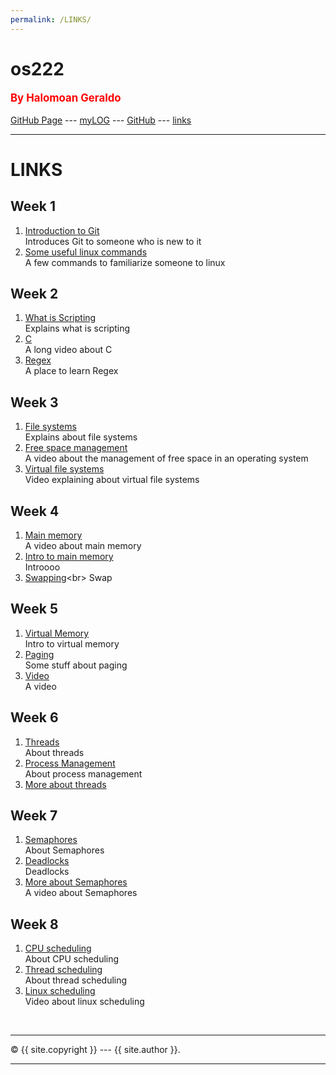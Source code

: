 ```yaml
---
permalink: /LINKS/
---
```

# os222
<span style="color:red; font-weight:bold; font-size:larger;">By Halomoan Geraldo</span>
<br><br>
[GitHub Page](https://Heraldoe.github.io/os222/) --- 
[myLOG](TXT/mylog.txt) --- 
[GitHub](https://github.com/Heraldoe/os222/) ---
[links](https://heraldoe.github.io/os222/LINKS/)
<br>
<hr>

# LINKS

## Week 1
1. [Introduction to Git](https://www.youtube.com/watch?v=USjZcfj8yxE)<br>
Introduces Git to someone who is new to it
2. [Some useful linux commands](https://www.tutorialspoint.com/unix_commands/index.htm)<br>
A few commands to familiarize someone to linux

## Week 2
1. [What is Scripting](https://coralogix.com/blog/what-is-scripting/)<br>
Explains what is scripting
2. [C](https://www.youtube.com/watch?v=KJgsSFOSQv0)<br>
A long video about C
3. [Regex](https://regexone.com/)<br>
A place to learn Regex

## Week 3
1. [File systems](https://www.geeksforgeeks.org/file-systems-in-operating-system/)<br>
Explains about file systems
2. [Free space management](https://www.youtube.com/watch?v=CCNGuS-yh_c)<br>
A video about the management of free space in an operating system
3. [Virtual file systems](https://www.youtube.com/watch?v=J4qWNNISdJk)<br>
Video explaining about virtual file systems

## Week 4
1. [Main memory](https://www.youtube.com/watch?v=Jy_teuaj7Ic)<br>
A video about main memory
2. [Intro to main memory](https://www.studytonight.com/operating-system/memory-management)<br>
Introooo
3. [Swapping](https://www.javatpoint.com/swapping-in-operating-system#:~:text=Swapping%20is%20a%20memory%20management,to%20improve%20main%20memory%20utilization.)<br>
Swap

## Week 5
1. [Virtual Memory](https://www.tutorialspoint.com/what-is-virtual-memory)<br>
Intro to virtual memory
2. [Paging](https://www.geeksforgeeks.org/paging-in-operating-system/)<br>
Some stuff about paging
3. [Video](https://www.youtube.com/watch?v=5lFnKYCZT5o&t=2s)<br>
A video

## Week 6
1. [Threads](https://www.javatpoint.com/threads-in-operating-system)<br>
About threads
2. [Process Management](https://www.javatpoint.com/process-management-in-os)<br>
About process management
3. [More about threads](https://www.geeksforgeeks.org/thread-in-operating-system/)<br>

## Week 7
1. [Semaphores](https://www.geeksforgeeks.org/semaphores-in-process-synchronization/)<br>
About Semaphores
2. [Deadlocks](https://www.geeksforgeeks.org/introduction-of-deadlock-in-operating-system/)<br>
Deadlocks
3. [More about Semaphores](https://www.youtube.com/watch?v=XDIOC2EY5JE)<br>
A video about Semaphores

## Week 8
1. [CPU scheduling](https://www.geeksforgeeks.org/cpu-scheduling-in-operating-systems/)<br>
About CPU scheduling
2. [Thread scheduling](https://www.geeksforgeeks.org/thread-scheduling/)<br>
About thread scheduling
3. [Linux scheduling](https://www.youtube.com/watch?v=Jl_0W4o0xao)<br>
Video about linux scheduling

<br>
<hr>
&copy; {{ site.copyright }} --- {{ site.author }}.
<hr>
<br>
